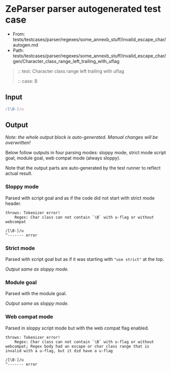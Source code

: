 # ZeParser parser autogenerated test case

- From: tests/testcases/parser/regexes/some_annexb_stuff/invalid_escape_char/autogen.md
- Path: tests/testcases/parser/regexes/some_annexb_stuff/invalid_escape_char/gen/Character_class_range_left_trailing_with_uflag

> :: test: Character class range left trailing with uflag
>
> :: case: B

## Input


`````js
/[\B-]/u
`````

## Output

_Note: the whole output block is auto-generated. Manual changes will be overwritten!_

Below follow outputs in four parsing modes: sloppy mode, strict mode script goal, module goal, web compat mode (always sloppy).

Note that the output parts are auto-generated by the test runner to reflect actual result.

### Sloppy mode

Parsed with script goal and as if the code did not start with strict mode header.

`````
throws: Tokenizer error!
    Regex: Char class can not contain `\B` with u-flag or without webcompat

/[\B-]/u
^------- error
`````

### Strict mode

Parsed with script goal but as if it was starting with `"use strict"` at the top.

_Output same as sloppy mode._

### Module goal

Parsed with the module goal.

_Output same as sloppy mode._

### Web compat mode

Parsed in sloppy script mode but with the web compat flag enabled.

`````
throws: Tokenizer error!
    Regex: Char class can not contain `\B` with u-flag or without webcompat; Regex body had an escape or char class range that is invalid with a u-flag, but it did have a u-flag

/[\B-]/u
^------- error
`````

